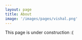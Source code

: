 ```yaml
---
layout: page
title: About
image: '/images/pages/vishal.png'
---
```


This page is under construction :(